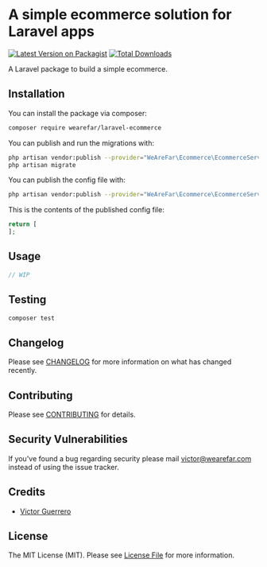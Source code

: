 # A simple ecommerce solution for Laravel apps

[![Latest Version on Packagist](https://img.shields.io/packagist/v/wearefar/laravel-ecommerce.svg?style=flat-square)](https://packagist.org/packages/wearefar/laravel-ecommerce)
[![Total Downloads](https://img.shields.io/packagist/dt/wearefar/laravel-ecommerce.svg?style=flat-square)](https://packagist.org/packages/wearefar/laravel-ecommerce)

A Laravel package to build a simple ecommerce.

## Installation

You can install the package via composer:

```bash
composer require wearefar/laravel-ecommerce
```

You can publish and run the migrations with:

```bash
php artisan vendor:publish --provider="WeAreFar\Ecommerce\EcommerceServiceProvider" --tag="migrations"
php artisan migrate
```

You can publish the config file with:
```bash
php artisan vendor:publish --provider="WeAreFar\Ecommerce\EcommerceServiceProvider" --tag="config"
```

This is the contents of the published config file:

```php
return [
];
```

## Usage

```php
// WIP
```

## Testing

```bash
composer test
```

## Changelog

Please see [CHANGELOG](CHANGELOG.md) for more information on what has changed recently.

## Contributing

Please see [CONTRIBUTING](.github/CONTRIBUTING.md) for details.

## Security Vulnerabilities

If you've found a bug regarding security please mail [victor@wearefar.com](mailto:victor@wearefar.com) instead of using the issue tracker.

## Credits

- [Victor Guerrero](https://github.com/vguerrerobosch)

## License

The MIT License (MIT). Please see [License File](LICENSE.md) for more information.
